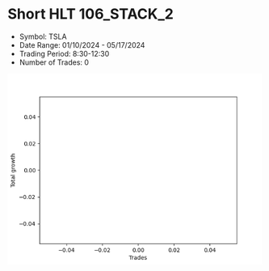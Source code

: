 # Short HLT 106_STACK_2 
- Symbol: TSLA
- Date Range: 01/10/2024 - 05/17/2024
- Trading Period: 8:30-12:30
- Number of Trades: 0

![Plot](ShortHLT106_STACK_2TSLA.png)














































































































































